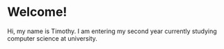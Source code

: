 # Welcome!

Hi, my name is Timothy. I am entering my second year currently studying computer science at university.

